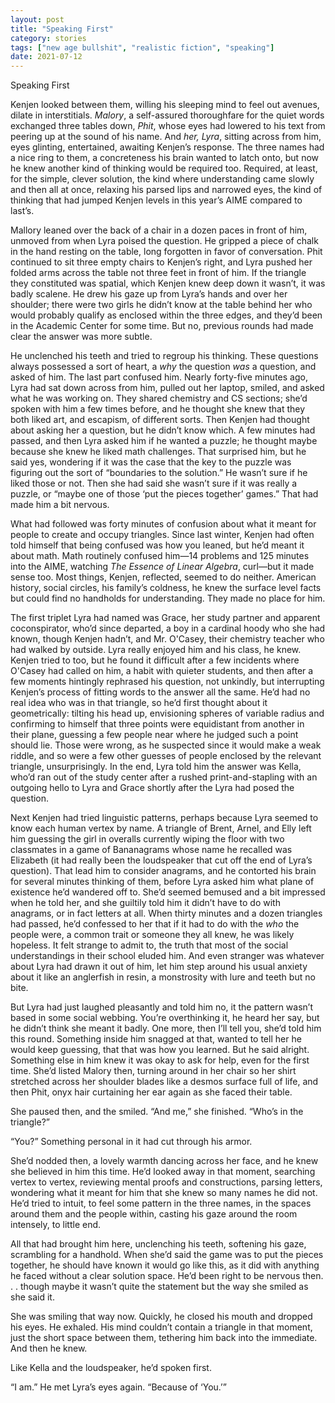 ```yaml
---
layout: post
title: "Speaking First"
category: stories
tags: ["new age bullshit", "realistic fiction", "speaking"]
date: 2021-07-12
---
```


Speaking First 

Kenjen looked between them, willing his sleeping mind to feel out avenues, dilate in interstitials. *Malory*, a self-assured thoroughfare for the quiet words exchanged three tables down, *Phit*, whose eyes had lowered to his text from peering up at the sound of his name. And *her, Lyra*, sitting across from him, eyes glinting, entertained, awaiting Kenjen’s response. The three names had a nice ring to them, a concreteness his brain wanted to latch onto, but now he knew another kind of thinking would be required too. Required, at least, for the simple, clever solution, the kind where understanding came slowly and then all at once, relaxing his parsed lips and narrowed eyes, the kind of thinking that had jumped Kenjen levels in this year’s AIME compared to last’s.  

Mallory leaned over the back of a chair in a dozen paces in front of him, unmoved from when Lyra poised the question. He gripped a piece of chalk in the hand resting on the table, long forgotten in favor of conversation. Phit continued to sit three empty chairs to Kenjen’s right, and Lyra pushed her folded arms across the table not three feet in front of him. If the triangle they constituted was spatial, which Kenjen knew deep down it wasn’t, it was badly scalene. He drew his gaze up from Lyra’s hands and over her shoulder; there were two girls he didn’t know at the table behind her who would probably qualify as enclosed within the three edges, and they’d been in the Academic Center for some time. But no, previous rounds had made clear the answer was more subtle.  

He unclenched his teeth and tried to regroup his thinking. These questions always possessed a sort of heart, a *why* the question *was* a question, and asked of him. The last part confused him. Nearly forty-five minutes ago, Lyra had sat down across from him, pulled out her laptop, smiled, and asked what he was working on. They shared chemistry and CS sections; she’d spoken with him a few times before, and he thought she knew that they both liked art, and escapism, of different sorts. Then Kenjen had thought about asking her a question, but he didn’t know which. A few minutes had passed, and then Lyra asked him if he wanted a puzzle; he thought maybe because she knew he liked math challenges. That surprised him, but he said yes, wondering if it was the case that the key to the puzzle was figuring out the sort of “boundaries to the solution.” He wasn’t sure if he liked those or not. Then she had said she wasn’t sure if it was really a puzzle, or “maybe one of those ‘put the pieces together’ games.” That had made him a bit nervous.  

What had followed was forty minutes of confusion about what it meant for people to create and occupy triangles. Since last winter, Kenjen had often told himself that being confused was how you leaned, but he’d meant it about math. Math routinely confused him—14 problems and 125 minutes into the AIME, watching *The Essence of Linear Algebra*, curl—but it made sense too. Most things, Kenjen, reflected, seemed to do neither. American history, social circles, his family’s coldness, he knew the surface level facts but could find no handholds for understanding. They made no place for him.  

The first triplet Lyra had named was Grace, her study partner and apparent coconspirator, who’d since departed, a boy in a cardinal hoody who she had known, though Kenjen hadn’t, and Mr. O'Casey, their chemistry teacher who had walked by outside. Lyra really enjoyed him and his class, he knew. Kenjen tried to too, but he found it difficult after a few incidents where O'Casey had called on him, a habit with quieter students, and then after a few moments hintingly rephrased his question, not unkindly, but interrupting Kenjen’s process of fitting words to the answer all the same. He’d had no real idea who was in that triangle, so he’d first thought about it geometrically: tilting his head up, envisioning spheres of variable radius and confirming to himself that three points were equidistant from another in their plane, guessing a few people near where he judged such a point should lie. Those were wrong, as he suspected since it would make a weak riddle, and so were a few other guesses of people enclosed by the relevant triangle, unsurprisingly. In the end, Lyra told him the answer was Kella, who’d ran out of the study center after a rushed print-and-stapling with an outgoing hello to Lyra and Grace shortly after the Lyra had posed the question.  

Next Kenjen had tried linguistic patterns, perhaps because Lyra seemed to know each human vertex by name. A triangle of Brent, Arnel, and Elly left him guessing the girl in overalls currently wiping the floor with two classmates in a game of Bananagrams whose name he recalled was Elizabeth (it had really been the loudspeaker that cut off the end of Lyra’s question). That lead him to consider anagrams, and he contorted his brain for several minutes thinking of them, before Lyra asked him what plane of existence he’d wandered off to. She’d seemed bemused and a bit impressed when he told her, and she guiltily told him it didn’t have to do with anagrams, or in fact letters at all. When thirty minutes and a dozen triangles had passed, he’d confessed to her that if it had to do with the *who* the people were, a common trait or someone they all knew, he was likely hopeless. It felt strange to admit to, the truth that most of the social understandings in their school eluded him. And even stranger was whatever about Lyra had drawn it out of him, let him step around his usual anxiety about it like an anglerfish in resin, a monstrosity with lure and teeth but no bite.  

But Lyra had just laughed pleasantly and told him no, it the pattern wasn’t based in some social webbing. You’re overthinking it, he heard her say, but he didn’t think she meant it badly. One more, then I’ll tell you, she’d told him this round. Something inside him snagged at that, wanted to tell her he would keep guessing, that that was how you learned. But he said alright. Something else in him knew it was okay to ask for help, even for the first time. She’d listed Malory then, turning around in her chair so her shirt stretched across her shoulder blades like a desmos surface full of life, and then Phit, onyx hair curtaining her ear again as she faced their table.  

She paused then, and the smiled. “And me,” she finished. “Who’s in the triangle?” 

“You?” Something personal in it had cut through his armor.  

She’d nodded then, a lovely warmth dancing across her face, and he knew she believed in him this time. He’d looked away in that moment, searching vertex to vertex, reviewing mental proofs and constructions, parsing letters, wondering what it meant for him that she knew so many names he did not. He’d tried to intuit, to feel some pattern in the three names, in the spaces around them and the people within, casting his gaze around the room intensely, to little end.  

All that had brought him here, unclenching his teeth, softening his gaze, scrambling for a handhold. When she’d said the game was to put the pieces together, he should have known it would go like this, as it did with anything he faced without a clear solution space. He’d been right to be nervous then. . . though maybe it wasn’t quite the statement but the way she smiled as she said it.  

She was smiling that way now. Quickly, he closed his mouth and dropped his eyes. He exhaled. His mind couldn’t contain a triangle in that moment, just the short space between them, tethering him back into the immediate. And then he knew.  

Like Kella and the loudspeaker, he’d spoken first.  

“I am.” He met Lyra’s eyes again. “Because of ‘You.’” 

 

 

